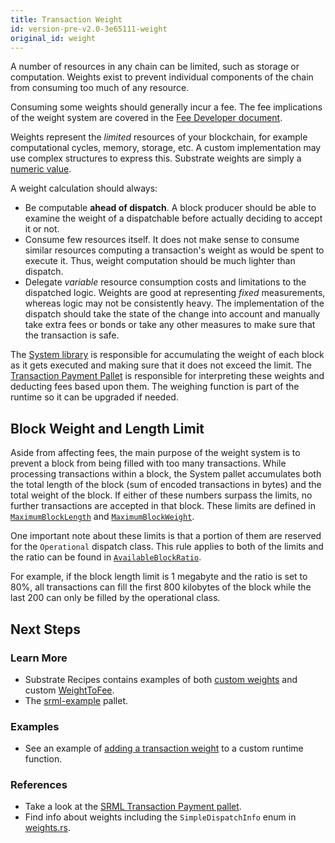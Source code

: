 ```yaml
---
title: Transaction Weight
id: version-pre-v2.0-3e65111-weight
original_id: weight
---
```


A number of resources in any chain can be limited, such as storage or computation. Weights exist to
prevent individual components of the chain from consuming too much of any resource.

Consuming some weights should generally incur a fee. The fee implications of the weight system are
covered in the [Fee Developer document](development/module/fees.md).

Weights represent the _limited_ resources of your blockchain, for example computational cycles,
memory, storage, etc. A custom implementation may use complex structures to express this. Substrate
weights are simply a [numeric value](https://substrate.dev/rustdocs/pre-v2.0-3e65111/palette_support/weights/type.Weight.html).

A weight calculation should always:

- Be computable __ahead of dispatch__. A block producer should be able to examine the weight of a
  dispatchable before actually deciding to accept it or not.
- Consume few resources itself. It does not make sense to consume similar resources computing a
  transaction's weight as would be spent to execute it. Thus, weight computation should be much
  lighter than dispatch.
- Delegate _variable_ resource consumption costs and limitations to the dispatched logic. Weights
  are good at representing _fixed_ measurements, whereas logic may not be consistently heavy. The
  implementation of the dispatch should take the state of the change into account and manually take
  extra fees or bonds or take any other measures to make sure that the transaction is safe.

The [System library](https://substrate.dev/rustdocs/pre-v2.0-3e65111/frame_system/struct.Module.html) is
responsible for accumulating the weight of each block as it gets executed and making sure that it
does not exceed the limit. The [Transaction Payment
Pallet](https://substrate.dev/rustdocs/pre-v2.0-3e65111/pallet_transaction_payment/index.html) is responsible
for interpreting these weights and deducting fees based upon them. The weighing function is part of
the runtime so it can be upgraded if needed.

## Block Weight and Length Limit

Aside from affecting fees, the main purpose of the weight system is to prevent a block from being
filled with too many transactions. While processing transactions within a block, the System pallet
accumulates both the total length of the block (sum of encoded transactions in bytes) and the total
weight of the block. If either of these numbers surpass the limits, no further transactions are
accepted in that block. These limits are defined in
[`MaximumBlockLength`](https://substrate.dev/rustdocs/pre-v2.0-3e65111/frame_system/trait.Trait.html#associatedtype.MaximumBlockLength)
and
[`MaximumBlockWeight`](https://substrate.dev/rustdocs/pre-v2.0-3e65111/frame_system/trait.Trait.html#associatedtype.MaximumBlockLength).

One important note about these limits is that a portion of them are reserved for the `Operational`
dispatch class. This rule applies to both of the limits and the ratio can be found in
[`AvailableBlockRatio`](https://substrate.dev/rustdocs/pre-v2.0-3e65111/frame_system/trait.Trait.html#associatedtype.AvailableBlockRatio).

For example, if the block length limit is 1 megabyte and the ratio is set to 80%, all transactions
can fill the first 800 kilobytes of the block while the last 200 can only be filled by the
operational class.

## Next Steps

### Learn More

- Substrate Recipes contains examples of both [custom
  weights](https://github.com/substrate-developer-hub/recipes/tree/master/pallets/weights)
  and custom
  [WeightToFee](https://github.com/substrate-developer-hub/recipes/tree/master/runtimes/weight-fee-runtime).
- The [srml-example](https://github.com/paritytech/substrate/blob/master/frame/example/src/lib.rs)
  pallet.

### Examples

- See an example of [adding a transaction
  weight](https://substrate.dev/recipes/design/econsecurity.html?highlight=weight#assigning-transaction-weights)
  to a custom runtime function.

### References

- Take a look at the [SRML Transaction Payment
  pallet](https://github.com/paritytech/substrate/blob/master/frame/transaction-payment/src/lib.rs).
- Find info about weights including the `SimpleDispatchInfo` enum in
  [weights.rs](https://github.com/paritytech/substrate/blob/master/primitives/sr-primitives/src/weights.rs).
